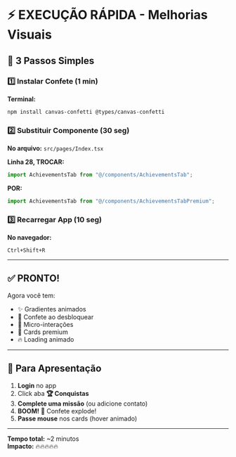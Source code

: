 # ⚡ EXECUÇÃO RÁPIDA - Melhorias Visuais

## 🚀 3 Passos Simples

### 1️⃣ Instalar Confete (1 min)

**Terminal:**
```bash
npm install canvas-confetti @types/canvas-confetti
```

### 2️⃣ Substituir Componente (30 seg)

**No arquivo:** `src/pages/Index.tsx`

**Linha 28, TROCAR:**
```typescript
import AchievementsTab from "@/components/AchievementsTab";
```

**POR:**
```typescript
import AchievementsTab from "@/components/AchievementsTabPremium";
```

### 3️⃣ Recarregar App (10 seg)

**No navegador:**
```
Ctrl+Shift+R
```

---

## ✅ PRONTO!

Agora você tem:
- ✨ Gradientes animados
- 🎊 Confete ao desbloquear
- 💫 Micro-interações
- 🎨 Cards premium
- 🔥 Loading animado

---

## 🎯 Para Apresentação

1. **Login** no app
2. Click aba **🏆 Conquistas**
3. **Complete uma missão** (ou adicione contato)
4. **BOOM!** 🎊 Confete explode!
5. **Passe mouse** nos cards (hover animado)

---

**Tempo total:** ~2 minutos  
**Impacto:** 🔥🔥🔥🔥🔥
